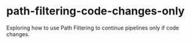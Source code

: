 # path-filtering-code-changes-only
Exploring how to use Path Filtering to continue pipelines only if code changes.
